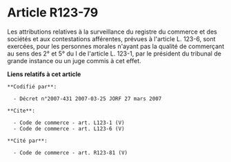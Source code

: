 # Article R123-79

Les attributions relatives à la surveillance du registre du commerce et des sociétés et aux contestations afférentes, prévues
à l'article L. 123-6, sont exercées, pour les personnes morales n'ayant pas la qualité de commerçant au sens des 2° et 5° du
I de l'article L. 123-1, par le président du tribunal de grande instance ou un juge commis à cet effet.

**Liens relatifs à cet article**

	**Codifié par**:

	  - Décret n°2007-431 2007-03-25 JORF 27 mars 2007

	**Cite**:

	  - Code de commerce - art. L123-1 (V)
	  - Code de commerce - art. L123-6 (V)

	**Cité par**:

	  - Code de commerce - art. R123-81 (V)
